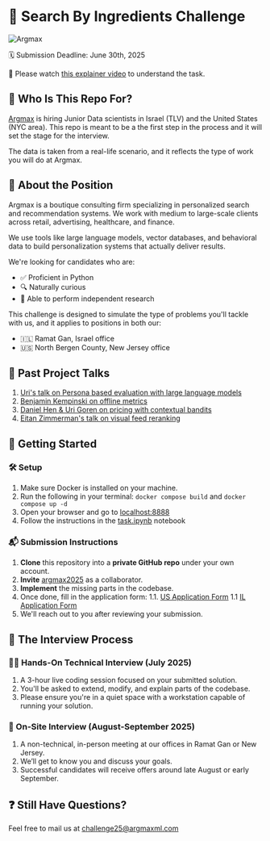 # 🥑 Search By Ingredients Challenge
![Argmax](https://argmaxml.com/wp-content/uploads/2024/04/Argmax_logo_inline.svg)

🗓 Submission Deadline: June 30th, 2025


🎥 Please watch [this explainer video](https://youtu.be/rfdaZXseRro) to understand the task.

## 👋 Who Is This Repo For?

[Argmax](https://www.argmaxml.com) is hiring Junior Data scientists in Israel (TLV) and the United States (NYC area).
This repo is meant to be a the first step in the process and it will set the stage for the interview.

The data is taken from a real-life scenario, and it reflects the type of work you will do at Argmax.


## 💼 About the Position

Argmax is a boutique consulting firm specializing in personalized search and recommendation systems. We work with medium to large-scale clients across retail, advertising, healthcare, and finance.

We use tools like large language models, vector databases, and behavioral data to build personalization systems that actually deliver results.

We're looking for candidates who are:

-	✅ Proficient in Python
-	🔍 Naturally curious
-	🧠 Able to perform independent research

This challenge is designed to simulate the type of problems you'll tackle with us, and it applies to positions in both our:
-	🇮🇱 Ramat Gan, Israel office
-	🇺🇸 North Bergen County, New Jersey office

## 🎥 Past Project Talks

1. [Uri's talk on Persona based evaluation with large language models](https://www.youtube.com/watch?v=44--JTG0aMg)
1. [Benjamin Kempinski on offline metrics](https://www.youtube.com/watch?v=5OPa2RYL5VI)
1. [Daniel Hen & Uri Goren on pricing with contextual bandits](https://www.youtube.com/watch?v=IJtNBbINKbI)
1. [Eitan Zimmerman's talk on visual feed reranking](https://www.youtube.com/watch?v=q4uF8nF5SWk)

## 🚀 Getting Started

### 🛠️ Setup

1.	Make sure Docker is installed on your machine.
1.	Run the following in your terminal:  `docker compose build` and  `docker compose up -d`
1. Open your browser and go to [localhost:8888](http://localhost:8888)
1. Follow the instructions in the [task.ipynb](https://github.com/argmaxml/search_by_ingredients/blob/master/nb/src/task.ipynb) notebook

### 📬 Submission Instructions

1. **Clone** this repository into a **private GitHub repo** under your own account.
1. **Invite** [argmax2025](https://github.com/argmax2025) as a collaborator.
1. **Implement** the missing parts in the codebase.
1. Once done, fill in the application form:
1.1. [US Application Form](https://forms.clickup.com/25655193/f/rexwt-1832/L0YE9OKG2FQIC3AYRR) 
1.1 [IL Application Form](https://forms.clickup.com/25655193/f/rexwt-1812/IP26WXR9X4P6I4LGQ6)
1. We'll reach out to you after reviewing your submission.

## 🧪 The Interview Process
### 🧑‍💻 Hands-On Technical Interview (July 2025)

1.	A 3-hour live coding session focused on your submitted solution.
1.	You'll be asked to extend, modify, and explain parts of the codebase.
1.	Please ensure you're in a quiet space with a workstation capable of running your solution.

### 🏢 On-Site Interview (August-September 2025)

1. A non-technical, in-person meeting at our offices in Ramat Gan or New Jersey.
1. We’ll get to know you and discuss your goals.
1. Successful candidates will receive offers around late August or early September.

## ❓ Still Have Questions?

Feel free to mail us at [challenge25@argmaxml.com](mailto:challenge25@argmaxml.com)

